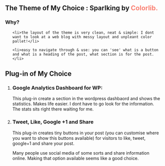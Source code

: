 

<h2>The Theme of My Choice : Sparlking by <a href="http://colorlib.com/" style="color:salmon; text-decoration:none;">Colorlib. </a></h2>

<h3>Why? </h3>
<ol>
	
	<li>the layout of the theme is very clean, neat & simple: I dont want to look at a web blog with messy layout and unpleant color pallet!</li>

	<li>easy to navigate through & use: you can 'see' what is a button and what is a heading of the post, what section is for the post. </li>
</ol>

<h2>Plug-in of My Choice </h2>
<ol>
<li><h3>Google Analytics Dashboard for WP: </h3>

<p>This plug-in create a section in the wordpress dashbaord 
and shows the statistics. Makes life easier. I dont have to go look for the information. The stats sits right there waiting for me.</p> </li>

<li><h3> Tweet, Like, Google +1 and Share</h3>

<p>This plug-in creates tiny buttons in your post (you can customise where you want to show this buttons available) for visitors to like, tweet, google+1 and share your post. </p>

 <p>Many people use social media of some sorts and share information online. Making that option available seems like a good choice.</p>  </li> 
</ol>